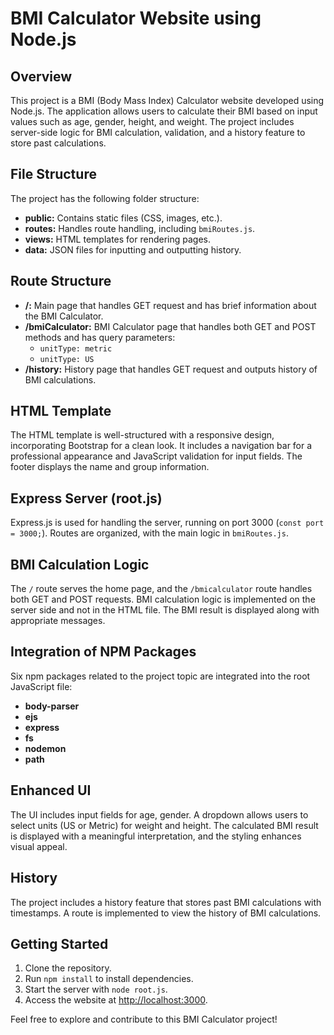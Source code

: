 # BMI Calculator Website using Node.js

## Overview

This project is a BMI (Body Mass Index) Calculator website developed using Node.js. The application allows users to calculate their BMI based on input values such as age, gender, height, and weight. The project includes server-side logic for BMI calculation, validation, and a history feature to store past calculations.

## File Structure

The project has the following folder structure:

- **public:** Contains static files (CSS, images, etc.).
- **routes:** Handles route handling, including `bmiRoutes.js`.
- **views:** HTML templates for rendering pages.
- **data:** JSON files for inputting and outputting history.

## Route Structure

- **/:** Main page that handles GET request and has brief information about the BMI Calculator.
- **/bmiCalculator:** BMI Calculator page that handles both GET and POST methods and has query parameters:
  - `unitType: metric`
  - `unitType: US`
- **/history:** History page that handles GET request and outputs history of BMI calculations.

## HTML Template

The HTML template is well-structured with a responsive design, incorporating Bootstrap for a clean look. It includes a navigation bar for a professional appearance and JavaScript validation for input fields. The footer displays the name and group information.

## Express Server (root.js)

Express.js is used for handling the server, running on port 3000 (`const port = 3000;`). Routes are organized, with the main logic in `bmiRoutes.js`.

## BMI Calculation Logic

The `/` route serves the home page, and the `/bmicalculator` route handles both GET and POST requests. BMI calculation logic is implemented on the server side and not in the HTML file. The BMI result is displayed along with appropriate messages.

## Integration of NPM Packages

Six npm packages related to the project topic are integrated into the root JavaScript file: 
- **body-parser**
- **ejs**
- **express**
- **fs**
- **nodemon**
- **path**

## Enhanced UI

The UI includes input fields for age, gender. A dropdown allows users to select units (US or Metric) for weight and height. The calculated BMI result is displayed with a meaningful interpretation, and the styling enhances visual appeal.

## History

The project includes a history feature that stores past BMI calculations with timestamps. A route is implemented to view the history of BMI calculations.

## Getting Started

1. Clone the repository.
2. Run `npm install` to install dependencies.
3. Start the server with `node root.js`.
4. Access the website at [http://localhost:3000](http://localhost:3000).

Feel free to explore and contribute to this BMI Calculator project!
